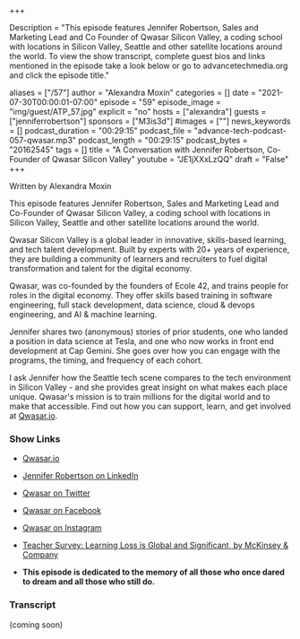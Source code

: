 +++

Description = "This episode features Jennifer Robertson, Sales and Marketing Lead and Co Founder of Qwasar Silicon Valley, a coding school with locations in Silicon Valley, Seattle and other satellite locations around the world. To view the show transcript, complete guest bios and links mentioned in the episode take a look below or go to advancetechmedia.org and click the episode title."

aliases = ["/57"]
author = "Alexandra Moxin"
categories = []
date = "2021-07-30T00:00:01-07:00"
episode = "59"
episode_image = "img/guest/ATP_57.jpg"
explicit = "no"
hosts = ["alexandra"]
guests = ["jenniferrobertson"]
sponsors = ["M3is3d"]
#images = [""]
news_keywords = []
podcast_duration = "00:29:15"
podcast_file = "advance-tech-podcast-057-qwasar.mp3"
podcast_length = "00:29:15"
podcast_bytes = "20162545"
tags = []
title = "A Conversation with Jennifer Robertson, Co-Founder of Qwasar Silicon Valley"
youtube = "JE1jXXxLzQQ"
draft = "False"
+++

Written by Alexandra Moxin

This episode features Jennifer Robertson, Sales and Marketing Lead and Co-Founder of Qwasar Silicon Valley, a coding school with locations in Silicon Valley, Seattle and other satellite locations around the world. 

Qwasar Silicon Valley is a global leader in innovative, skills-based learning, and tech talent development. Built by experts with 20+ years of experience, they are building a community of learners and recruiters to fuel digital transformation and talent for the digital economy.

Qwasar, was co-founded by the founders of Ecole 42, and trains people for roles in the digital economy. They offer skills based training in software engineering, full stack development, data science, cloud & devops engineering, and AI & machine learning. 

Jennifer shares two (anonymous) stories of prior students, one who landed a position in data science at Tesla, and one who now works in front end development at Cap Gemini. She goes over how you can engage with the programs, the timing, and frequency of each cohort.

I ask Jennifer how the Seattle tech scene compares to the tech environment in Silicon Valley - and she provides great insight on what makes each place unique. Qwasar's mission is to train millions for the digital world and to make that accessible. Find out how you can support, learn, and get involved at [Qwasar.io](https://qwasar.io/).

### Show Links
* [Qwasar.io](https://qwasar.io/)
* [Jennifer Robertson on LinkedIn](https://www.linkedin.com/in/jennifer-robertson-2653a638/)
* [Qwasar on Twitter](https://twitter.com/qwasarsv?lang=en)
* [Qwasar on Facebook](https://www.facebook.com/QwasarSV/)
* [Qwasar on Instagram](https://www.instagram.com/qwasarsiliconvalley/)
* [Teacher Survey: Learning Loss is Global and Significant, by McKinsey & Company](https://www.mckinsey.com/industries/public-and-social-sector/our-insights/teacher-survey-learning-loss-is-global-and-significant)

* <b>This episode is dedicated to the memory of all those who once dared to dream and all those who still do.</b>


### Transcript
(coming soon)

